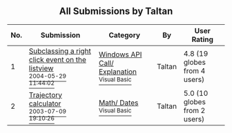 ﻿<div align="center">

## All Submissions by Taltan

</div>

No.  | Submission | Category | By   | User Rating
---- | ---------- | -------- | ---- | -----------
1 | [Subclassing a right click event on the listview<br /><sup>2004-05-29 11:44:02</sup>](https://github.com/Planet-Source-Code/taltan-subclassing-a-right-click-event-on-the-listview__1-54083) | [Windows API Call/ Explanation<br /><sup>Visual Basic</sup>](../ByCategory/windows-api-call-explanation__1-39.md) | Taltan | 4.8 (19 globes from 4 users)
2 | [Trajectory calculator<br /><sup>2003-07-09 19:10:26</sup>](https://github.com/Planet-Source-Code/taltan-trajectory-calculator__1-46861) | [Math/ Dates<br /><sup>Visual Basic</sup>](../ByCategory/math-dates__1-37.md) | Taltan | 5.0 (10 globes from 2 users)
